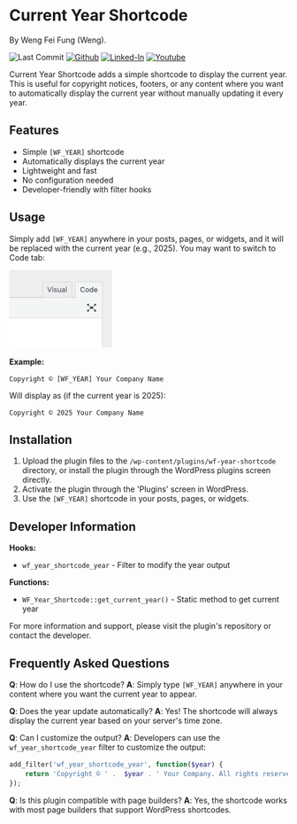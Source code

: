 # Current Year Shortcode

By Weng Fei Fung (Weng).

![Last Commit](https://img.shields.io/github/last-commit/Siphon880gh/wordpress-current-year-shortcode/main)
<a target="_blank" href="https://github.com/Siphon880gh" rel="nofollow"><img src="https://img.shields.io/badge/GitHub--blue?style=social&logo=GitHub" alt="Github" data-canonical-src="https://img.shields.io/badge/GitHub--blue?style=social&logo=GitHub" style="max-width:8.5ch;"></a>
<a target="_blank" href="https://www.linkedin.com/in/weng-fung/" rel="nofollow"><img src="https://img.shields.io/badge/LinkedIn-blue?style=flat&logo=linkedin&labelColor=blue" alt="Linked-In" data-canonical-src="https://img.shields.io/badge/LinkedIn-blue?style=flat&amp;logo=linkedin&amp;labelColor=blue" style="max-width:10ch;"></a>
<a target="_blank" href="https://www.youtube.com/@WayneTeachesCode/" rel="nofollow"><img src="https://img.shields.io/badge/Youtube-red?style=flat&logo=youtube&labelColor=red" alt="Youtube" data-canonical-src="https://img.shields.io/badge/Youtube-red?style=flat&amp;logo=youtube&amp;labelColor=red" style="max-width:10ch;"></a>

Current Year Shortcode adds a simple shortcode to display the current year. This is useful for copyright notices, footers, or any content where you want to automatically display the current year without manually updating it every year.

## Features

* Simple `[WF_YEAR]` shortcode
* Automatically displays the current year
* Lightweight and fast
* No configuration needed
* Developer-friendly with filter hooks

## Usage

Simply add `[WF_YEAR]` anywhere in your posts, pages, or widgets, and it will be replaced with the current year (e.g., 2025). You may want to switch to Code tab:

![](README/code-tab.png)

**Example:**
```
Copyright © [WF_YEAR] Your Company Name
```
Will display as (if the current year is 2025):
```
Copyright © 2025 Your Company Name
```

## Installation

1. Upload the plugin files to the `/wp-content/plugins/wf-year-shortcode` directory, or install the plugin through the WordPress plugins screen directly.
2. Activate the plugin through the 'Plugins' screen in WordPress.
3. Use the `[WF_YEAR]` shortcode in your posts, pages, or widgets.

## Developer Information

**Hooks:**
* `wf_year_shortcode_year` - Filter to modify the year output

**Functions:**
* `WF_Year_Shortcode::get_current_year()` - Static method to get current year

For more information and support, please visit the plugin's repository or contact the developer.

## Frequently Asked Questions

**Q**: How do I use the shortcode?
**A**: Simply type `[WF_YEAR]` anywhere in your content where you want the current year to appear.

**Q**: Does the year update automatically?
**A**: Yes! The shortcode will always display the current year based on your server's time zone.

**Q**: Can I customize the output?
**A**: Developers can use the `wf_year_shortcode_year` filter to customize the output:

```php
add_filter('wf_year_shortcode_year', function($year) {
    return 'Copyright © ' .  $year . ' Your Company. All rights reserved.';
});
```

**Q**: Is this plugin compatible with page builders?
**A**: Yes, the shortcode works with most page builders that support WordPress shortcodes.